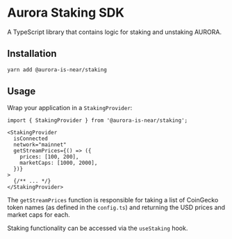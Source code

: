 # Aurora Staking SDK

A TypeScript library that contains logic for staking and unstaking AURORA.

## Installation

```sh
yarn add @aurora-is-near/staking
```

## Usage

Wrap your application in a `StakingProvider`:

```tsx
import { StakingProvider } from '@aurora-is-near/staking';

<StakingProvider
  isConnected
  network="mainnet"
  getStreamPrices={() => ({
    prices: [100, 200],
    marketCaps: [1000, 2000],
  })}
>
  {/** ... */}
</StakingProvider>
```

The `getStreamPrices` function is responsible for taking a list of CoinGecko
token names (as defined in the `config.ts`) and returning the USD prices and
market caps for each.

Staking functionality can be accessed via the `useStaking` hook.
